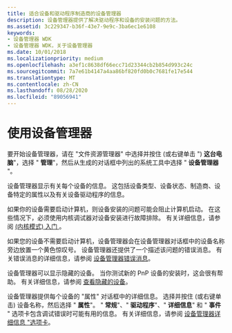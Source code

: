 ```yaml
---
title: 适合设备和驱动程序制造商的设备管理器
description: 设备管理器提供了解决驱动程序和设备的安装问题的方法。
ms.assetid: 3c229347-b36f-43e7-9e9c-3ba6ec1e6108
keywords:
- 设备管理器 WDK
- 设备管理器 WDK，关于设备管理器
ms.date: 10/01/2018
ms.localizationpriority: medium
ms.openlocfilehash: a3ef1c8638df66ecc71d23344cb2b854d993c24c
ms.sourcegitcommit: 7a7e61b4147a4aa86bf820fd0b0c7681fe17e544
ms.translationtype: MT
ms.contentlocale: zh-CN
ms.lasthandoff: 08/28/2020
ms.locfileid: "89056941"
---
```

# <a name="using-device-manager"></a>使用设备管理器

要开始设备管理器，请在 "文件资源管理器" 中选择并按住 (或右键单击 ") **这台电脑**"，选择 " **管理**"，然后从生成的对话框中列出的系统工具中选择 " **设备管理器** "。

设备管理器显示有关每个设备的信息。 这包括设备类型、设备状态、制造商、设备特定的属性以及有关设备驱动程序的信息。

如果你的设备需要启动计算机，则设备安装的问题可能会阻止计算机启动。 在这些情况下，必须使用内核调试器对设备安装进行故障排除。 有关详细信息，请参阅 [ (内核模式) 入门 ](https://docs.microsoft.com/windows-hardware/drivers/debugger/getting-started-with-windbg--kernel-mode-)。

如果您的设备不需要启动计算机，设备管理器会在设备管理器对话框中的设备名称旁边放置一个黄色惊叹号。 设备管理器还提供了一个描述该问题的错误消息。 有关错误消息的详细信息，请参阅 [设备管理器错误消息](device-manager-error-messages.md)。

设备管理器可以显示隐藏的设备。 当你测试新的 PnP 设备的安装时，这会很有帮助。 有关详细信息，请参阅 [查看隐藏的设备](viewing-hidden-devices.md)。

设备管理器提供每个设备的 "属性" 对话框中的详细信息。 选择并按住 (或右键单击) 设备名称，然后选择 " **属性**"。 " **常规**"、" **驱动程序**"、" **详细信息**" 和 " **事件** " 选项卡包含调试错误时可能有用的信息。 有关详细信息，请参阅 [设备管理器详细信息 "选项卡](device-manager-details-tab.md)。
